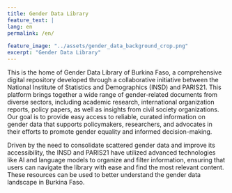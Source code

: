 ```yaml
---
title: Gender Data Library
feature_text: |
lang: en
permalink: /en/
  
feature_image: "../assets/gender_data_background_crop.png"
excerpt: "Gender Data Library"
---
```




This is the home of Gender Data Library of Burkina Faso, a comprehensive digital repository developed through a collaborative initiative between the National Institute of Statistics and Demographics (INSD) and PARIS21. This platform brings together a wide range of gender-related documents from diverse sectors, including academic research, international organization reports, policy papers, as well as insights from civil society organizations. Our goal is to provide easy access to reliable, curated information on gender data that supports policymakers, researchers, and advocates in their efforts to promote gender equality and informed decision-making.

Driven by the need to consolidate scattered gender data and improve its accessibility, the INSD and PARIS21 have utilized advanced technologies like AI and language models to organize and filter information, ensuring that users can navigate the library with ease and find the most relevant content. These resources can be used to better understand the gender data landscape in Burkina Faso.


